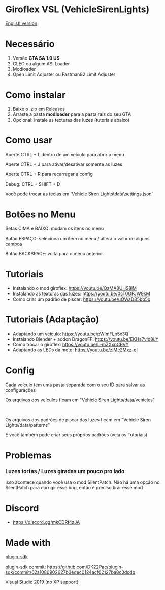 # Giroflex VSL (VehicleSirenLights)

[English version](https://github.com/Danilo1301/giroflex-vsl-pc/blob/main/README_EN.md)

<h1>Necessário</h1>

1. Versão **GTA SA 1.0 US**
2. CLEO ou algum ASI Loader
3. Modloader
4. Open Limit Adjuster ou Fastman92 Limit Adjuster

<h1>Como instalar</h1>

1. Baixe o .zip em [Releases](https://github.com/Danilo1301/giroflex-vsl-pc/releases)
2. Arraste a pasta **modloader** para a pasta raíz do seu GTA
3. Opcional: instale as texturas das luzes (tutoriais abaixo)

<h1>Como usar</h1>

Aperte CTRL + L dentro de um veículo para abrir o menu

Aperte CTRL + J para ativar/desativar somente as luzes

Aperte CTRL + R para recarregar a config

Debug: CTRL + SHIFT + D

Você pode trocar as teclas em 'Vehicle Siren Lights\data\settings.json'

<h1>Botões no Menu</h1>

Setas CIMA e BAIXO: mudam os itens no menu

Botão ESPAÇO: seleciona um item no menu / altera o valor de alguns campos

Botão BACKSPACE: volta para o menu anterior

<h1>Tutoriais</h1>

* Instalando o mod giroflex: https://youtu.be/QzMA8UHS8lM
* Instalando as texturas das luzes: https://youtu.be/0cT0OPJW9kM
* Como criar um padrão de piscar: https://youtu.be/uQWaDB5bb5o

<h1>Tutoriais (Adaptação)</h1>

* Adaptando um veículo: https://youtu.be/pWImFLn5x3Q
* Instalando Blender + addon DragonFF: https://youtu.be/EKHa7vld8LY
* Como trocar o giroflex: https://youtu.be/L-mZXxpCRVY
* Adaptando as LEDs da moto: https://youtu.be/zlMe2Mxz-oI

<h1>Config</h1>

Cada veículo tem uma pasta separada com o seu ID para salvar as configurações

Os arquivos dos veículos ficam em "Vehicle Siren Lights/data/vehicles"

<br>

Os arquivos dos padrões de piscar das luzes ficam em "Vehicle Siren Lights/data/patterns"

E você também pode criar seus próprios padrões (veja os Tutoriais)

<h1>Problemas</h1>

<h3>Luzes tortas / Luzes giradas um pouco pro lado</h3>

Isso acontece quando você usa o mod SilentPatch. Não há uma opção no SilentPatch para corrigir esse bug, então é preciso tirar esse mod

<h1>Discord</h1>

* https://discord.gg/mkCDRf4zJA

<h1>Made with</h1>

[plugin-sdk](https://github.com/DK22Pac/plugin-sdk)

plugin-sdk commit: https://github.com/DK22Pac/plugin-sdk/commit/62a1080902627b3edec0124acf02127ba8c0dcdb

Visual Studio 2019 (no XP support)